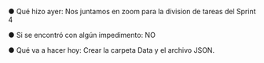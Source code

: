 ● Qué hizo ayer: Nos juntamos en zoom para la division de tareas del Sprint 4

● Si se encontró con algún impedimento: NO

● Qué va a hacer hoy: Crear la carpeta Data y el archivo JSON.